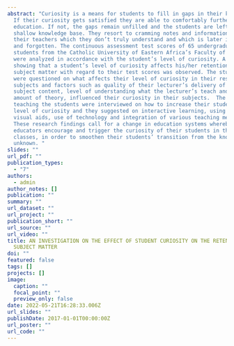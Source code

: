 ```yaml
---
abstract: "Curiosity is a means for students to fill in gaps in their knowledge.
  If their curiosity gets satisfied they are able to comfortably further their
  education. If not, the gaps remain unfilled and the students are left with a
  shallow knowledge base. They resort to cramming notes and information given by
  their teachers which they don’t truly understand and which is later ignored
  and forgotten. The continuous assessment test scores of 65 undergraduate
  students from the Catholic University of Eastern Africa’s Faculty of Education
  were analyzed in accordance with the student’s level of curiosity. A trend
  showing that a student’s level of curiosity affects his/her retention of
  subject matter with regard to their test scores was observed. The students
  were questioned on what affects their level of curiosity in their respective
  subjects and factors such as quality of their lecturer’s delivery of the
  subject content, level of understanding what the lecturer’s teach and the
  amount of theory, influenced their curiosity in their subjects.  The lecturers
  teaching the students were interviewed on how to increase their students’
  level of curiosity and they suggested on interactive learning, using audio and
  visual aids, use of technology and integration of various teaching methods.
  These research findings call for a change in education systems whereby
  educators encourage and trigger the curiosity of their students in their
  classes, in order to smoothen their students’ transition from the known to the
  unknown. "
slides: ""
url_pdf: ""
publication_types:
  - "7"
authors:
  - admin
author_notes: []
publication: ""
summary: ""
url_dataset: ""
url_project: ""
publication_short: ""
url_source: ""
url_video: ""
title: AN INVESTIGATION ON THE EFFECT OF STUDENT CURIOSITY ON THE RETENTION OF
  SUBJECT MATTER
doi: ""
featured: false
tags: []
projects: []
image:
  caption: ""
  focal_point: ""
  preview_only: false
date: 2022-05-21T16:28:33.006Z
url_slides: ""
publishDate: 2017-01-01T00:00:00Z
url_poster: ""
url_code: ""
---
```

